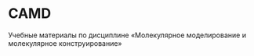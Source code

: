 # CAMD

Учебные материалы по дисциплине &laquo;Молекулярное моделирование и молекулярное конструирование&raquo;
